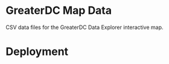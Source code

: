 # GreaterDC Map Data

CSV data files for the GreaterDC Data Explorer interactive map.


# Deployment
